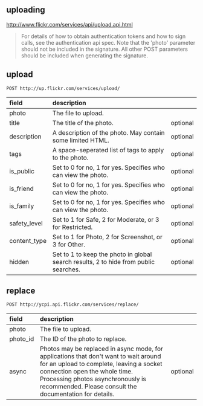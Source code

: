 ## uploading

http://www.flickr.com/services/api/upload.api.html

> For details of how to obtain authentication tokens and how to sign calls, see the authentication api spec. Note that the 'photo' parameter should not be included in the signature. All other POST parameters should be included when generating the signature.

## upload

`POST http://up.flickr.com/services/upload/`

| field | description |  |
|:------|:------------|:-|
| photo | The file to upload. | |
| title | The title of the photo. | optional |
| description | A description of the photo. May contain some limited HTML. | optional |
| tags | A space-seperated list of tags to apply to the photo. | optional |
| is_public | Set to 0 for no, 1 for yes. Specifies who can view the photo. | optional |
| is_friend | Set to 0 for no, 1 for yes. Specifies who can view the photo. | optional |
| is_family | Set to 0 for no, 1 for yes. Specifies who can view the photo. | optional |
| safety_level | Set to 1 for Safe, 2 for Moderate, or 3 for Restricted. | optional |
| content_type | Set to 1 for Photo, 2 for Screenshot, or 3 for Other. | optional |
| hidden | Set to 1 to keep the photo in global search results, 2 to hide from public searches. | optional |

## replace

`POST http://ycpi.api.flickr.com/services/replace/`

| field | description |  |
|:------|:------------|:-|
| photo | The file to upload. | |
| photo_id | The ID of the photo to replace. | |
| async | Photos may be replaced in async mode, for applications that don't want to wait around for an upload to complete, leaving a socket connection open the whole time. Processing photos asynchronously is recommended. Please consult the documentation for details. | optional |
